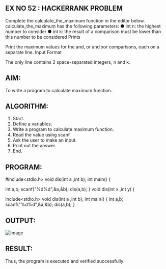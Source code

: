 ## EX NO 52 : HACKERRANK PROBLEM
Complete the calculate_the_maximum function in the editor below. calculate_the_maximum has the following parameters:
●	int n: the highest number to consider
●	int k: the result of a comparison must be lower than this number to be considered
Prints

Print the maximum values for the and, or and xor comparisons, each on a separate line.
Input Format

The only line contains 2 space-separated integers, n and k.


## AIM:
To write a program to calculate maximum function.

## ALGORITHM:
1.	Start.
2.	Define a variables.
3.	Write a program to calculate maximum function.
4.	Read the value using scanf.
5.	Ask the user to make an input.
6.	Print out the answer.
7.	End.

## PROGRAM:
#include<stdio.h>
void dis(int a ,int b);
int main()
{
 
int a,b; scanf("%d%d",&a,&b);
dis(a,b);
}
void dis(int x ,int y)
{

include<stdio.h> void
dis(int a ,int b); int main()
{
int a,b; scanf("%d%d",&a,&b);
dis(a,b);
}
## OUTPUT:

![image](https://github.com/user-attachments/assets/17d35378-f32e-4769-ac4b-7a51fb1bf813)

## RESULT:
Thus, the program is executed and verified successfully

